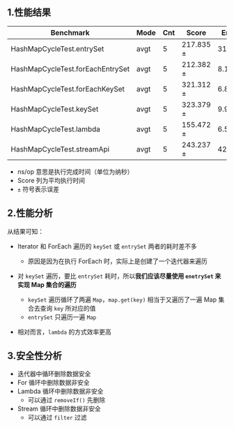 ## 1.性能结果

| Benchmark                        | Mode | Cnt  | Score     | Error  | Units |
| -------------------------------- | ---- | ---- | --------- | ------ | ----- |
| HashMapCycleTest.entrySet        | avgt | 5    | 217.835 ± | 31.503 | ns/op |
| HashMapCycleTest.forEachEntrySet | avgt | 5    | 212.382 ± | 8.148  | ns/op |
| HashMapCycleTest.forEachKeySet   | avgt | 5    | 321.312 ± | 6.856  | ns/op |
| HashMapCycleTest.keySet          | avgt | 5    | 323.379 ± | 9.975  | ns/op |
| HashMapCycleTest.lambda          | avgt | 5    | 155.472 ± | 6.539  | ns/op |
| HashMapCycleTest.streamApi       | avgt | 5    | 243.237 ± | 42.449 | ns/op |

* ns/op 意思是执行完成时间（单位为纳秒）
*  Score 列为平均执行时间
* `±` 符号表示误差



## 2.性能分析

从结果可知：

* Iterator 和 ForEach 遍历的 `keySet` 或 `entrySet` 两者的耗时差不多
  * 原因是因为在执行 ForEach 时，实际上是创建了一个迭代器来遍历
* 对 `keySet` 遍历，要比 `entrySet` 耗时，所以**我们应该尽量使用 `enetrySet` 来实现 Map 集合的遍历**
  *  `keySet` 遍历循环了两遍 `Map`，`map.get(key)` 相当于又遍历了一遍 Map 集合去查询 `key` 所对应的值
  * `entrySet` 只遍历一遍 `Map`

* 相对而言，`lambda` 的方式效率更高



## 3.安全性分析

* 迭代器中循环删除数据安全
* For 循环中删除数据非安全
* Lambda 循环中删除数据非安全
  * 可以通过 `removeIf()` 先删除
* Stream 循环中删除数据非安全
  * 可以通过 `filter` 过滤